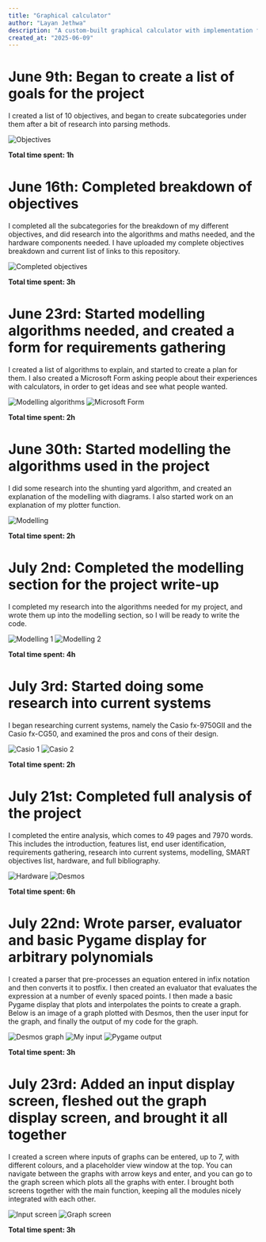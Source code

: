 ```yaml
---
title: "Graphical calculator"
author: "Layan Jethwa"
description: "A custom-built graphical calculator with implementation from scratch"
created_at: "2025-06-09"
---
```

# June 9th: Began to create a list of goals for the project

I created a list of 10 objectives, and began to create subcategories under them after a bit of research into parsing methods.

![Objectives](https://github.com/LayanJethwa/graphical-calculator/blob/main/images/09-06.png)

**Total time spent: 1h**

# June 16th: Completed breakdown of objectives

I completed all the subcategories for the breakdown of my different objectives, and did research into the algorithms and maths needed, and the hardware components needed. I have uploaded my complete objectives breakdown and current list of links to this repository.

![Completed objectives](https://github.com/LayanJethwa/graphical-calculator/blob/main/images/16-06.png)

**Total time spent: 3h**

# June 23rd: Started modelling algorithms needed, and created a form for requirements gathering

I created a list of algorithms to explain, and started to create a plan for them. I also created a Microsoft Form asking people about their experiences with calculators, in order to get ideas and see what people wanted.

![Modelling algorithms](https://github.com/LayanJethwa/graphical-calculator/blob/main/images/23-06-1.png)
![Microsoft Form](https://github.com/LayanJethwa/graphical-calculator/blob/main/images/23-06-2.png)

**Total time spent: 2h**

# June 30th: Started modelling the algorithms used in the project

I did some research into the shunting yard algorithm, and created an explanation of the modelling with diagrams. I also started work on an explanation of my plotter function.

![Modelling](https://github.com/LayanJethwa/graphical-calculator/blob/main/images/30-06.png)

**Total time spent: 2h**

# July 2nd: Completed the modelling section for the project write-up

I completed my research into the algorithms needed for my project, and wrote them up into the modelling section, so I will be ready to write the code.

![Modelling 1](https://github.com/LayanJethwa/graphical-calculator/blob/main/images/02-07-1.png)
![Modelling 2](https://github.com/LayanJethwa/graphical-calculator/blob/main/images/02-07-2.png)

**Total time spent: 4h**

# July 3rd: Started doing some research into current systems

I began researching current systems, namely the Casio fx-9750GII and the Casio fx-CG50, and examined the pros and cons of their design.

![Casio 1](https://github.com/LayanJethwa/graphical-calculator/blob/main/images/03-07-1.png)
![Casio 2](https://github.com/LayanJethwa/graphical-calculator/blob/main/images/03-07-2.png)

**Total time spent: 2h**

# July 21st: Completed full analysis of the project

I completed the entire analysis, which comes to 49 pages and 7970 words. This includes the introduction, features list, end user identification, requirements gathering, research into current systems, modelling, SMART objectives list, hardware, and full bibliography.

![Hardware](https://github.com/LayanJethwa/graphical-calculator/blob/main/images/21-07-1.png)
![Desmos](https://github.com/LayanJethwa/graphical-calculator/blob/main/images/21-07-2.png)

**Total time spent: 6h**

# July 22nd: Wrote parser, evaluator and basic Pygame display for arbitrary polynomials

I created a parser that pre-processes an equation entered in infix notation and then converts it to postfix. I then created an evaluator that evaluates the expression at a number of evenly spaced points. I then made a basic Pygame display that plots and interpolates the points to create a graph. Below is an image of a graph plotted with Desmos, then the user input for the graph, and finally the output of my code for the graph.

![Desmos graph](https://github.com/LayanJethwa/graphical-calculator/blob/main/images/22-07-1.png)
![My input](https://github.com/LayanJethwa/graphical-calculator/blob/main/images/22-07-2.png)
![Pygame output](https://github.com/LayanJethwa/graphical-calculator/blob/main/images/22-07-3.png)

**Total time spent: 3h**

# July 23rd: Added an input display screen, fleshed out the graph display screen, and brought it all together

I created a screen where inputs of graphs can be entered, up to 7, with different colours, and a placeholder view window at the top. You can navigate between the graphs with arrow keys and enter, and you can go to the graph screen which plots all the graphs with enter. I brought both screens together with the main function, keeping all the modules nicely integrated with each other.

![Input screen](https://github.com/LayanJethwa/graphical-calculator/blob/main/images/23-07-1.png)
![Graph screen](https://github.com/LayanJethwa/graphical-calculator/blob/main/images/23-07-2.png)

**Total time spent: 3h**
